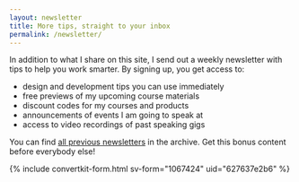 ```yaml
---
layout: newsletter
title: More tips, straight to your inbox
permalink: /newsletter/
---
```

In addition to what I share on this site, I send out a weekly newsletter with tips to help you work smarter. By signing up, you get access to:

- design and development tips you can use immediately
- free previews of my upcoming course materials
- discount codes for my courses and products
- announcements of events I am going to speak at
- access to video recordings of past speaking gigs

You can find [all previous newsletters](/newsletter/archive) in the archive. Get this bonus content before everybody else!

{% include convertkit-form.html sv-form="1067424" uid="627637e2b6" %}
